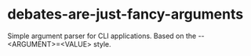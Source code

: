 # debates-are-just-fancy-arguments
Simple argument parser for CLI applications. Based on the --&lt;ARGUMENT>=&lt;VALUE> style.
